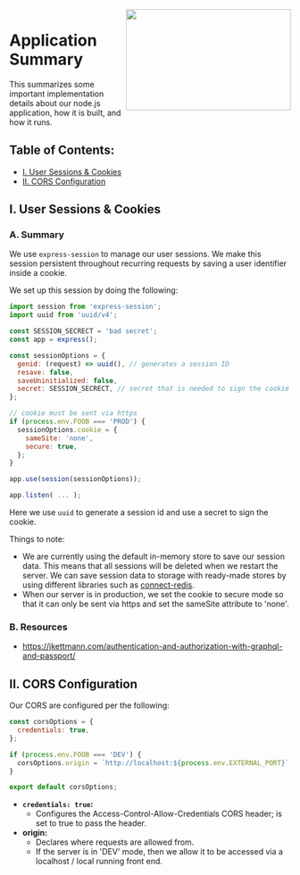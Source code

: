 <img align="right" width="295" height="180.5" src="https://github.com/jimmy-e/mybord-server/blob/master/etc/assets/nodeLogo.svg">

# Application Summary

This summarizes some important implementation details about our node.js application, how it is
built, and how it runs.

## Table of Contents:

* [I. User Sessions & Cookies](#i-user-sessions--cookies)
* [II. CORS Configuration](#ii-cors-configuration)

## I. User Sessions & Cookies

### A. Summary

We use `express-session` to manage our user sessions. We make this session persistent throughout
recurring requests by saving a user identifier inside a cookie.

We set up this session by doing the following:

```js
import session from 'express-session';
import uuid from 'uuid/v4';

const SESSION_SECRECT = 'bad secret';
const app = express();

const sessionOptions = {
  genid: (request) => uuid(), // generates a session ID
  resave: false,
  saveUninitialized: false,
  secret: SESSION_SECRECT, // secret that is needed to sign the cookie
};

// cookie must be sent via https
if (process.env.FOOB === 'PROD') {
  sessionOptions.cookie = {
    sameSite: 'none',
    secure: true,
  };
}

app.use(session(sessionOptions));

app.listen( ... );
```

Here we use `uuid` to generate a session id and use a secret to sign the cookie.

Things to note:

* We are currently using the default in-memory store to save our session data. This means that
all sessions will be deleted when we restart the server. We can save session data to storage
with ready-made stores by using different libraries such as [connect-redis](https://github.com/tj/connect-redis).
* When our server is in production, we set the cookie to secure mode so that it can only be
sent via https and set the sameSite attribute to 'none'.

### B. Resources

* https://jkettmann.com/authentication-and-authorization-with-graphql-and-passport/

## II. CORS Configuration

Our CORS are configured per the following:

```js
const corsOptions = {
  credentials: true,
};

if (process.env.FOOB === 'DEV') {
  corsOptions.origin = `http://localhost:${process.env.EXTERNAL_PORT}`;
}

export default corsOptions;
```

* **`credentials: true`:**
  * Configures the Access-Control-Allow-Credentials CORS header; is set to true to pass the header.
* **origin:**  
  * Declares where requests are allowed from.
  * If the server is in 'DEV' mode, then we allow it to be accessed via a localhost / local
   running front end.

